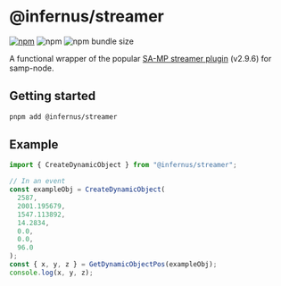 # @infernus/streamer

[![npm](https://img.shields.io/npm/v/@infernus/streamer)](https://www.npmjs.com/package/@infernus/streamer) ![npm](https://img.shields.io/npm/dy/@infernus/streamer) ![npm bundle size](https://img.shields.io/bundlephobia/minzip/@infernus/streamer)

A functional wrapper of the popular [SA-MP streamer plugin](https://github.com/samp-incognito/samp-streamer-plugin) (v2.9.6) for samp-node.

## Getting started

```sh
pnpm add @infernus/streamer
```

## Example

```ts
import { CreateDynamicObject } from "@infernus/streamer";

// In an event
const exampleObj = CreateDynamicObject(
  2587,
  2001.195679,
  1547.113892,
  14.2834,
  0.0,
  0.0,
  96.0
);
const { x, y, z } = GetDynamicObjectPos(exampleObj);
console.log(x, y, z);
```
